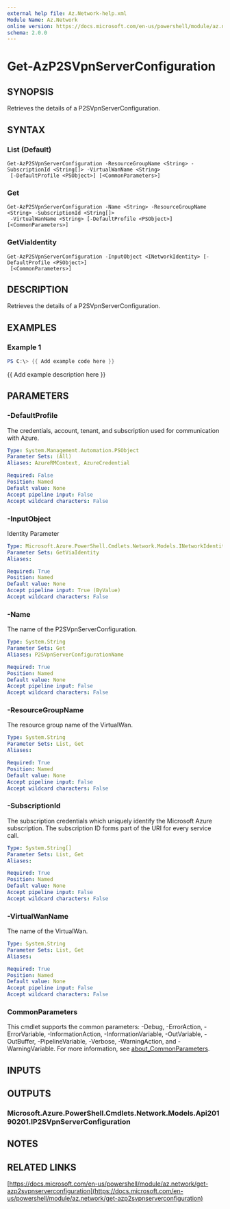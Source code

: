 ```yaml
---
external help file: Az.Network-help.xml
Module Name: Az.Network
online version: https://docs.microsoft.com/en-us/powershell/module/az.network/get-azp2svpnserverconfiguration
schema: 2.0.0
---
```


# Get-AzP2SVpnServerConfiguration

## SYNOPSIS
Retrieves the details of a P2SVpnServerConfiguration.

## SYNTAX

### List (Default)
```
Get-AzP2SVpnServerConfiguration -ResourceGroupName <String> -SubscriptionId <String[]> -VirtualWanName <String>
 [-DefaultProfile <PSObject>] [<CommonParameters>]
```

### Get
```
Get-AzP2SVpnServerConfiguration -Name <String> -ResourceGroupName <String> -SubscriptionId <String[]>
 -VirtualWanName <String> [-DefaultProfile <PSObject>] [<CommonParameters>]
```

### GetViaIdentity
```
Get-AzP2SVpnServerConfiguration -InputObject <INetworkIdentity> [-DefaultProfile <PSObject>]
 [<CommonParameters>]
```

## DESCRIPTION
Retrieves the details of a P2SVpnServerConfiguration.

## EXAMPLES

### Example 1
```powershell
PS C:\> {{ Add example code here }}
```

{{ Add example description here }}

## PARAMETERS

### -DefaultProfile
The credentials, account, tenant, and subscription used for communication with Azure.

```yaml
Type: System.Management.Automation.PSObject
Parameter Sets: (All)
Aliases: AzureRMContext, AzureCredential

Required: False
Position: Named
Default value: None
Accept pipeline input: False
Accept wildcard characters: False
```

### -InputObject
Identity Parameter

```yaml
Type: Microsoft.Azure.PowerShell.Cmdlets.Network.Models.INetworkIdentity
Parameter Sets: GetViaIdentity
Aliases:

Required: True
Position: Named
Default value: None
Accept pipeline input: True (ByValue)
Accept wildcard characters: False
```

### -Name
The name of the P2SVpnServerConfiguration.

```yaml
Type: System.String
Parameter Sets: Get
Aliases: P2SVpnServerConfigurationName

Required: True
Position: Named
Default value: None
Accept pipeline input: False
Accept wildcard characters: False
```

### -ResourceGroupName
The resource group name of the VirtualWan.

```yaml
Type: System.String
Parameter Sets: List, Get
Aliases:

Required: True
Position: Named
Default value: None
Accept pipeline input: False
Accept wildcard characters: False
```

### -SubscriptionId
The subscription credentials which uniquely identify the Microsoft Azure subscription.
The subscription ID forms part of the URI for every service call.

```yaml
Type: System.String[]
Parameter Sets: List, Get
Aliases:

Required: True
Position: Named
Default value: None
Accept pipeline input: False
Accept wildcard characters: False
```

### -VirtualWanName
The name of the VirtualWan.

```yaml
Type: System.String
Parameter Sets: List, Get
Aliases:

Required: True
Position: Named
Default value: None
Accept pipeline input: False
Accept wildcard characters: False
```

### CommonParameters
This cmdlet supports the common parameters: -Debug, -ErrorAction, -ErrorVariable, -InformationAction, -InformationVariable, -OutVariable, -OutBuffer, -PipelineVariable, -Verbose, -WarningAction, and -WarningVariable. For more information, see [about_CommonParameters](http://go.microsoft.com/fwlink/?LinkID=113216).

## INPUTS

## OUTPUTS

### Microsoft.Azure.PowerShell.Cmdlets.Network.Models.Api20190201.IP2SVpnServerConfiguration
## NOTES

## RELATED LINKS

[https://docs.microsoft.com/en-us/powershell/module/az.network/get-azp2svpnserverconfiguration](https://docs.microsoft.com/en-us/powershell/module/az.network/get-azp2svpnserverconfiguration)

